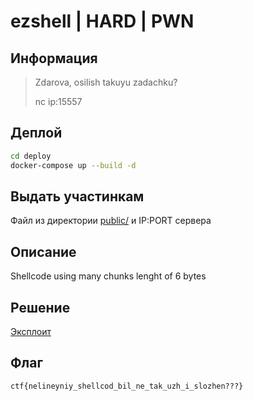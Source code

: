 # ezshell | HARD | PWN

## Информация

> Zdarova, osilish takuyu zadachku?
>
> nc ip:15557

## Деплой

```sh
cd deploy
docker-compose up --build -d
```

## Выдать участинкам

Файл из директории [public/](public/) и IP:PORT сервера

## Описание

Shellcode using many chunks lenght of 6 bytes

## Решение

[Эксплоит](solve/sploit.py)

## Флаг

`ctf{nelineyniy_shellcod_bil_ne_tak_uzh_i_slozhen???}`

